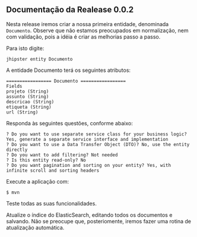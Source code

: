 ## Documentação da Realease 0.0.2

Nesta release iremos criar a nossa primeira entidade, denominada `Documento`.
Observe que não estamos preocupados em normalização, nem com validação, pois a idéia é criar as melhorias passo a passo.

Para isto digite:

```
jhipster entity Documento
```
A entidade Documento terá os seguintes atributos:

```
================= Documento =================
Fields
projeto (String) 
assunto (String) 
descricao (String) 
etiqueta (String) 
url (String) 
```
Responda às seguintes questões, conforme abaixo:
```
? Do you want to use separate service class for your business logic? Yes, generate a separate service interface and implementation
? Do you want to use a Data Transfer Object (DTO)? No, use the entity directly
? Do you want to add filtering? Not needed
? Is this entity read-only? No
? Do you want pagination and sorting on your entity? Yes, with infinite scroll and sorting headers
````

Execute a aplicação com:

```
$ mvn 
```

Teste todas as suas funcionalidades.

Atualize o índice do ElasticSearch, editando todos os documentos e salvando. Não se preocupe que, posteriomente, iremos fazer uma rotina de atualização automática.


